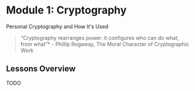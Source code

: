 # Module 1: Cryptography

Personal Cryptography and How It's Used

> “Cryptography rearranges power: it configures who can do what, from what”\* - Phillip Rogaway, The Moral Character of Cryptographic Work

## Lessons Overview

TODO
